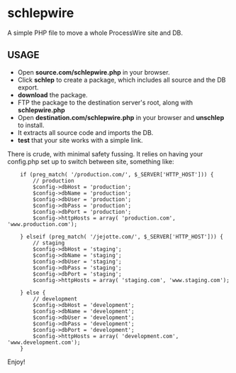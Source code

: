 schlepwire
==========

A simple PHP file to move a whole ProcessWire site and DB.

## USAGE

- Open **source.com/schlepwire.php** in your browser.
- Click **schlep** to create a package, which includes all source and the DB export.
- **download** the package.
- FTP the package to the destination server's root, along with **schlepwire.php**
- Open **destination.com/schlepwire.php** in your browser and **unschlep** to install.
- It extracts all source code and imports the DB.
- **test** that your site works with a simple link.

There is crude, with minimal safety fussing. It relies on having your config.php set up to switch between site, something like:


		if (preg_match( '/production.com/', $_SERVER['HTTP_HOST'])) {
			// production
			$config->dbHost = 'production';
			$config->dbName = 'production';
			$config->dbUser = 'production';
			$config->dbPass = 'production';
			$config->dbPort = 'production';
			$config->httpHosts = array( 'production.com', 'www.production.com');

		} elseif (preg_match( '/jejotte.com/', $_SERVER['HTTP_HOST'])) {
			// staging
			$config->dbHost = 'staging';
			$config->dbName = 'staging';
			$config->dbUser = 'staging';
			$config->dbPass = 'staging';
			$config->dbPort = 'staging';
			$config->httpHosts = array( 'staging.com', 'www.staging.com');

		} else {	
			// development
			$config->dbHost = 'development';
			$config->dbName = 'development';
			$config->dbUser = 'development';
			$config->dbPass = 'development';
			$config->dbPort = 'development';
			$config->httpHosts = array( 'development.com', 'www.development.com');
		} 

Enjoy!

